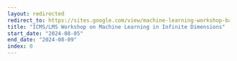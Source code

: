 ```yaml
---
layout: redirected
redirect_to: https://sites.google.com/view/machine-learning-workshop-bath
title: "ICMS/LMS Workshop on Machine Learning in Infinite Dimensions"
start_date: "2024-08-05"
end_date: "2024-08-09"
index: 0
---
```



